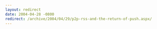 ```yaml
---
layout: redirect
date: 2004-04-28 -0800
redirect: /archive/2004/04/29/p2p-rss-and-the-return-of-push.aspx/
---
```


